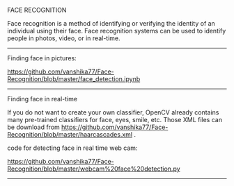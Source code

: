 FACE RECOGNITION

Face recognition is a method of identifying or verifying the identity of an individual using their face. Face recognition systems can be used to identify people in photos, video, or in real-time.
___________________________________________________________________________________________________________________________________________________________________________________

Finding face in pictures:
  
https://github.com/vanshika77/Face-Recognition/blob/master/face_detection.ipynb
___________________________________________________________________________________________________________________________________________________________________________________

Finding face in real-time

If you do not want to create your own classifier, OpenCV already contains many pre-trained classifiers for face, eyes, smile, etc. Those XML files can be download from https://github.com/vanshika77/Face-Recognition/blob/master/haarcascades.xml .

code for detecting face in real time web cam:

https://github.com/vanshika77/Face-Recognition/blob/master/webcam%20face%20detection.py

___________________________________________________________________________________________________________________________________________________________________________________
